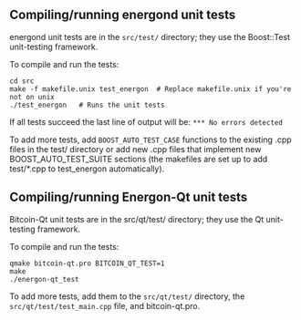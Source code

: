 Compiling/running energond unit tests
------------------------------------

energond unit tests are in the `src/test/` directory; they
use the Boost::Test unit-testing framework.

To compile and run the tests:

	cd src
	make -f makefile.unix test_energon  # Replace makefile.unix if you're not on unix
	./test_energon   # Runs the unit tests

If all tests succeed the last line of output will be:
`*** No errors detected`

To add more tests, add `BOOST_AUTO_TEST_CASE` functions to the existing
.cpp files in the test/ directory or add new .cpp files that
implement new BOOST_AUTO_TEST_SUITE sections (the makefiles are
set up to add test/*.cpp to test_energon automatically).


Compiling/running Energon-Qt unit tests
---------------------------------------

Bitcoin-Qt unit tests are in the src/qt/test/ directory; they
use the Qt unit-testing framework.

To compile and run the tests:

	qmake bitcoin-qt.pro BITCOIN_QT_TEST=1
	make
	./energon-qt_test

To add more tests, add them to the `src/qt/test/` directory,
the `src/qt/test/test_main.cpp` file, and bitcoin-qt.pro.
